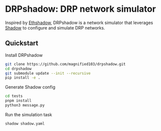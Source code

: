 # DRPshadow: DRP network simulator

Inspired by [Ethshadow](https://github.com/ethereum/ethshadow), DRPshadow is a network simulator that leverages [Shadow](https://github.com/shadow/shadow) to configure and simulate DRP networks.

## Quickstart
Install DRPshadow

```sh
git clone https://github.com/magnified103/drpshadow.git
cd drpshadow
git submodule update --init --recursive
pip install -e .
```

Generate Shadow config

```sh
cd tests
pnpm install
python3 message.py
```

Run the simulation task

```sh
shadow shadow.yaml
```
